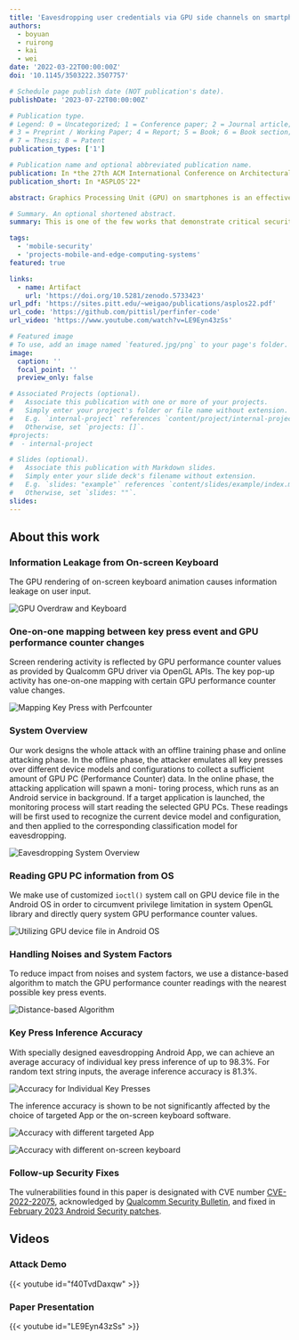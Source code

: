 ```yaml
---
title: 'Eavesdropping user credentials via GPU side channels on smartphones'
authors:
  - boyuan
  - ruirong
  - kai
  - wei
date: '2022-03-22T00:00:00Z'
doi: '10.1145/3503222.3507757'

# Schedule page publish date (NOT publication's date).
publishDate: '2023-07-22T00:00:00Z'

# Publication type.
# Legend: 0 = Uncategorized; 1 = Conference paper; 2 = Journal article;
# 3 = Preprint / Working Paper; 4 = Report; 5 = Book; 6 = Book section;
# 7 = Thesis; 8 = Patent
publication_types: ['1']

# Publication name and optional abbreviated publication name.
publication: In *the 27th ACM International Conference on Architectural Support for Programming Languages and Operating Systems*
publication_short: In *ASPLOS'22*

abstract: Graphics Processing Unit (GPU) on smartphones is an effective target for hardware attacks. In this paper, we present a new side channel attack on mobile GPUs of Android smartphones, allowing an unprivileged attacker to eavesdrop the user's credentials, such as login usernames and passwords, from their inputs through on-screen keyboard. Our attack targets on Qualcomm Adreno GPUs and investigate the amount of GPU overdraw when rendering the popups of user's key presses of inputs. Such GPU overdraw caused by each key press corresponds to unique variations of selected GPU performance counters, from which these key presses can be accurately inferred. Experiment results from practical use on multiple models of Android smartphones show that our attack can correctly infer more than 80% of user's credential inputs, but incur negligible amounts of computing overhead and network traffic on the victim device. To counter this attack, this paper suggests mitigations of access control on GPU performance counters, or applying obfuscations on the values of GPU performance counters.

# Summary. An optional shortened abstract.
summary: This is one of the few works that demonstrate critical security vulnerabilities of mainstream GPUs (QualComm Adreno GPU on Snapdragon SoCs) on smartphones, which allow an unprivileged attacker to eavesdrop the user’s sensitive credentials such as app username and password. 

tags:
  - 'mobile-security'
  - 'projects-mobile-and-edge-computing-systems'
featured: true

links:
  - name: Artifact
    url: 'https://doi.org/10.5281/zenodo.5733423'
url_pdf: 'https://sites.pitt.edu/~weigao/publications/asplos22.pdf'
url_code: 'https://github.com/pittisl/perfinfer-code'
url_video: 'https://www.youtube.com/watch?v=LE9Eyn43zSs'

# Featured image
# To use, add an image named `featured.jpg/png` to your page's folder.
image:
  caption: ''
  focal_point: ''
  preview_only: false

# Associated Projects (optional).
#   Associate this publication with one or more of your projects.
#   Simply enter your project's folder or file name without extension.
#   E.g. `internal-project` references `content/project/internal-project/index.md`.
#   Otherwise, set `projects: []`.
#projects:
#  - internal-project

# Slides (optional).
#   Associate this publication with Markdown slides.
#   Simply enter your slide deck's filename without extension.
#   E.g. `slides: "example"` references `content/slides/example/index.md`.
#   Otherwise, set `slides: ""`.
slides:
---
```


## About this work

### Information Leakage from On-screen Keyboard

The GPU rendering of on-screen keyboard animation causes information leakage
on user input.

![GPU Overdraw and Keyboard](2022-mobile-gpu-eavesdropping/keyboard-gpu-overdraw.png)

### One-on-one mapping between key press event and GPU performance counter changes

Screen rendering activity is reflected by GPU performance counter values as provided
by Qualcomm GPU driver via OpenGL APIs. The key pop-up activity has one-on-one mapping
with certain GPU performance counter value changes.

![Mapping Key Press with Perfcounter](2022-mobile-gpu-eavesdropping/mobilegpu-xy-plot-match.png)

### System Overview

Our work designs the whole attack with an offline training phase and online attacking phase.
In the offline phase, the attacker emulates all key
presses over different device models and configurations to collect
a sufficient amount of GPU PC (Performance Counter) data.
In the online phase, the attacking application will spawn a moni-
toring process, which runs as an Android service in background.
If a target application is launched, the monitoring process will start
reading the selected GPU PCs. These readings
will be first used to recognize the current device model and configuration,
and then applied to the corresponding classification model
for eavesdropping.

![Eavesdropping System Overview](2022-mobile-gpu-eavesdropping/system-overview.png)

### Reading GPU PC information from OS

We make use of customized `ioctl()` system call on GPU device file in the Android
OS in order to circumvent privilege limitation in system OpenGL library and directly
query system GPU performance counter values.

![Utilizing GPU device file in Android OS](2022-mobile-gpu-eavesdropping/mobilegpu-ioctl-call-map.png)

### Handling Noises and System Factors

To reduce impact from noises and system factors, we use a distance-based
algorithm to match the GPU performance counter readings with the nearest
possible key press events.

![Distance-based Algorithm](2022-mobile-gpu-eavesdropping/mobilegpu-algorithm.png)

### Key Press Inference Accuracy

With specially designed eavesdropping Android App, we can achieve an
average accuracy of individual key press inference of up to 98.3%.
For random text string inputs, the average inference accuracy is 81.3%.

![Accuracy for Individual Key Presses](2022-mobile-gpu-eavesdropping/mobilegpu-overall-accuracy.png)

The inference accuracy is shown to be not significantly affected by
the choice of targeted App or the on-screen keyboard software.

![Accuracy with different targeted App](2022-mobile-gpu-eavesdropping/mobilegpu-targeted-app.png)

![Accuracy with different on-screen keyboard](2022-mobile-gpu-eavesdropping/mobilegpu-result-keyboard.png)

### Follow-up Security Fixes

The vulnerabilities found in this paper is designated with CVE number
[CVE-2022-22075](https://nvd.nist.gov/vuln/detail/CVE-2022-22075), acknowledged
by [Qualcomm Security Bulletin](https://docs.qualcomm.com/product/publicresources/securitybulletin/march-2023-bulletin.html),
and fixed in
[February 2023 Android Security patches](https://source.android.com/docs/security/overview/acknowledgements#feb-2023).

## Videos

### Attack Demo

{{< youtube id="f40TvdDaxqw" >}}

### Paper Presentation

{{< youtube id="LE9Eyn43zSs" >}}
